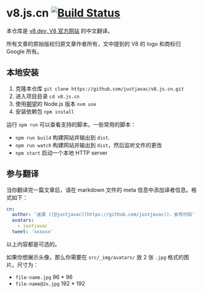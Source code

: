 # v8.js.cn [![Build Status](https://travis-ci.com/justjavac/v8.js.cn.svg?branch=master)](https://travis-ci.com/justjavac/v8.js.cn)

本仓库是 [v8.dev, V8 官方网站](https://v8.dev) 的中文翻译。

所有文章的原始版权归原文章作者所有，文中提到的 V8 的 logo 和商标归 Google 所有。

## 本地安装

1. 克隆本仓库 `git clone https://github.com/justjavac/v8.js.cn.git`
1. 进入项目目录 `cd v8.js.cn`
1. 使用[期望](https://github.com/justjavac/v8.js.cn/blob/master/.nvmrc)的 Node.js 版本 `nvm use`
1. 安装依赖包 `npm install`

运行 `npm run` 可以查看支持的脚本。一些常用的脚本：

- `npm run build` 构建网站并输出到 `dist`.
- `npm run watch` 构建网站并输出到 `dist`，然后监听文件的更改
- `npm start` 启动一个本地 HTTP server

## 参与翻译

当你翻译完一篇文章后，请在 markdown 文件的 meta 信息中添加译者信息。格式如下：

```yml
cn:
  author: '迷渡 ([@justjavac](https://github.com/justjavac))，会写代码'
  avatars:
    - justjavac
  tweet: 'xxxxxx'
```

以上内容都是可选的。

如果你想展示头像，那么你需要在 `src/_img/avatars/` 放 2 张 `.jpg` 格式的图片。尺寸为：

- `file-name.jpg` 96 * 96
- `file-name@2x.jpg` 192 * 192
